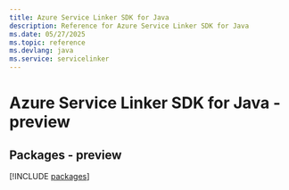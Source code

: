 ```yaml
---
title: Azure Service Linker SDK for Java
description: Reference for Azure Service Linker SDK for Java
ms.date: 05/27/2025
ms.topic: reference
ms.devlang: java
ms.service: servicelinker
---
```

# Azure Service Linker SDK for Java - preview
## Packages - preview
[!INCLUDE [packages](service-linker-index.md)]